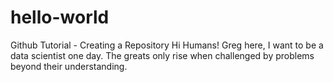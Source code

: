 # hello-world
Github Tutorial - Creating a Repository
Hi Humans!
Greg here, I want to be a data scientist one day. The greats only rise when challenged by problems beyond their understanding.
